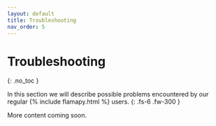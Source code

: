 ```yaml
---
layout: default
title: Troubleshooting
nav_order: 5
---
```


# Troubleshooting
{: .no_toc }

In this section we will describe possible problems encountered by our regular {% include flamapy.html %} users.
{: .fs-6 .fw-300 }

More content coming soon.